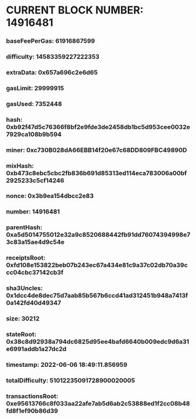 # CURRENT BLOCK NUMBER: 14916481

### baseFeePerGas: 61916867599
### difficulty: 14583359227222353
### extraData: 0x657a696c2e6d65
### gasLimit: 29999915
### gasUsed: 7352448
### hash: 0xb92f47d5c76366f8bf2e9fde3de2458db1bc5d953cee0032e7929ca108b9b594
### miner: 0xc730B028dA66EBB14f20e67c68DD809FBC49890D
### mixHash: 0xb473c8ebc5cbc2fb836b691d85313ed114eca783006a00bf2925233c5cf14246
### nonce: 0x3b9ea154dbcc2e83
### number: 14916481
### parentHash: 0xa5d5014755012e32a9c8520688442fb91dd76074394998e73c83a15ae4d9c54e
### receiptsRoot: 0xfd108e153822beb07b243ec67a434e81c9a37c02db70a39ccc04cbc37142cb3f
### sha3Uncles: 0x1dcc4de8dec75d7aab85b567b6ccd41ad312451b948a7413f0a142fd40d49347
### size: 30212
### stateRoot: 0x38c8d92938a794dc6825d95ee4bafd6640b009edc9d6a31e6991addb1a27dc2d
### timestamp: 2022-06-06 18:49:11.856959
### totalDifficulty: 51012235091728900020005
### transactionsRoot: 0xe95613766c8f033aa22afe7ab5d6ab2c53888ed1f2cc08b48fd8f1ef90b86d39
